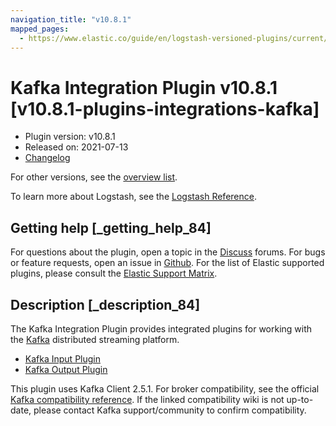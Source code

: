 ```yaml
---
navigation_title: "v10.8.1"
mapped_pages:
  - https://www.elastic.co/guide/en/logstash-versioned-plugins/current/v10.8.1-plugins-integrations-kafka.html
---
```


# Kafka Integration Plugin v10.8.1 [v10.8.1-plugins-integrations-kafka]


* Plugin version: v10.8.1
* Released on: 2021-07-13
* [Changelog](https://github.com/logstash-plugins/logstash-integration-kafka/blob/v10.8.1/CHANGELOG.md)

For other versions, see the [overview list](integration-kafka-index.md).

To learn more about Logstash, see the [Logstash Reference](logstash://reference/index.md).

## Getting help [_getting_help_84]

For questions about the plugin, open a topic in the [Discuss](http://discuss.elastic.co) forums. For bugs or feature requests, open an issue in [Github](https://github.com/logstash-plugins/logstash-integration-kafka). For the list of Elastic supported plugins, please consult the [Elastic Support Matrix](https://www.elastic.co/support/matrix#matrix_logstash_plugins).


## Description [_description_84]

The Kafka Integration Plugin provides integrated plugins for working with the [Kafka](https://kafka.apache.org/) distributed streaming platform.

* [Kafka Input Plugin](/lsr/plugins-inputs-kafka.md)
* [Kafka Output Plugin](/lsr/plugins-outputs-kafka.md)

This plugin uses Kafka Client 2.5.1. For broker compatibility, see the official [Kafka compatibility reference](https://cwiki.apache.org/confluence/display/KAFKA/Compatibility+Matrix). If the linked compatibility wiki is not up-to-date, please contact Kafka support/community to confirm compatibility.


